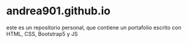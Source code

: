# andrea901.github.io
este es un repositorio personal, que contiene un portafolio escrito con HTML, CSS, Bootstrap5 y JS
